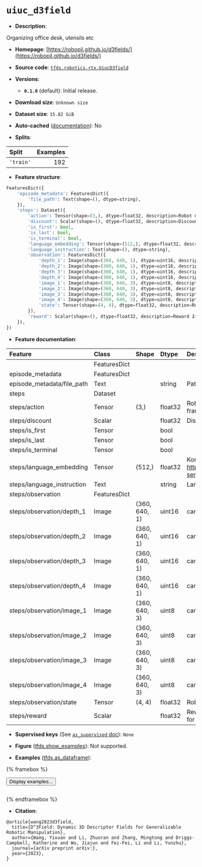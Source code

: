 <div itemscope itemtype="http://schema.org/Dataset">
  <div itemscope itemprop="includedInDataCatalog" itemtype="http://schema.org/DataCatalog">
    <meta itemprop="name" content="TensorFlow Datasets" />
  </div>
  <meta itemprop="name" content="uiuc_d3field" />
  <meta itemprop="description" content="Organizing office desk, utensils etc&#10;&#10;To use this dataset:&#10;&#10;```python&#10;import tensorflow_datasets as tfds&#10;&#10;ds = tfds.load(&#x27;uiuc_d3field&#x27;, split=&#x27;train&#x27;)&#10;for ex in ds.take(4):&#10;  print(ex)&#10;```&#10;&#10;See [the guide](https://www.tensorflow.org/datasets/overview) for more&#10;informations on [tensorflow_datasets](https://www.tensorflow.org/datasets).&#10;&#10;" />
  <meta itemprop="url" content="https://www.tensorflow.org/datasets/catalog/uiuc_d3field" />
  <meta itemprop="sameAs" content="https://robopil.github.io/d3fields/" />
  <meta itemprop="citation" content="@article{wang2023d3field,&#10;  title={D^3Field: Dynamic 3D Descriptor Fields for Generalizable Robotic Manipulation}, &#10;  author={Wang, Yixuan and Li, Zhuoran and Zhang, Mingtong and Driggs-Campbell, Katherine and Wu, Jiajun and Fei-Fei, Li and Li, Yunzhu},&#10;  journal={arXiv preprint arXiv:},&#10;  year={2023},&#10;}" />
</div>

# `uiuc_d3field`


*   **Description**:

Organizing office desk, utensils etc

*   **Homepage**:
    [https://robopil.github.io/d3fields/](https://robopil.github.io/d3fields/)

*   **Source code**:
    [`tfds.robotics.rtx.UiucD3field`](https://github.com/tensorflow/datasets/tree/master/tensorflow_datasets/robotics/rtx/rtx.py)

*   **Versions**:

    *   **`0.1.0`** (default): Initial release.

*   **Download size**: `Unknown size`

*   **Dataset size**: `15.82 GiB`

*   **Auto-cached**
    ([documentation](https://www.tensorflow.org/datasets/performances#auto-caching)):
    No

*   **Splits**:

Split     | Examples
:-------- | -------:
`'train'` | 192

*   **Feature structure**:

```python
FeaturesDict({
    'episode_metadata': FeaturesDict({
        'file_path': Text(shape=(), dtype=string),
    }),
    'steps': Dataset({
        'action': Tensor(shape=(3,), dtype=float32, description=Robot displacement from last frame),
        'discount': Scalar(shape=(), dtype=float32, description=Discount if provided, default to 1.),
        'is_first': bool,
        'is_last': bool,
        'is_terminal': bool,
        'language_embedding': Tensor(shape=(512,), dtype=float32, description=Kona language embedding. See https://tfhub.dev/google/universal-sentence-encoder-large/5),
        'language_instruction': Text(shape=(), dtype=string),
        'observation': FeaturesDict({
            'depth_1': Image(shape=(360, 640, 1), dtype=uint16, description=camera 1 depth observation.),
            'depth_2': Image(shape=(360, 640, 1), dtype=uint16, description=camera 2 depth observation.),
            'depth_3': Image(shape=(360, 640, 1), dtype=uint16, description=camera 3 depth observation.),
            'depth_4': Image(shape=(360, 640, 1), dtype=uint16, description=camera 4 depth observation.),
            'image_1': Image(shape=(360, 640, 3), dtype=uint8, description=camera 1 RGB observation.),
            'image_2': Image(shape=(360, 640, 3), dtype=uint8, description=camera 2 RGB observation.),
            'image_3': Image(shape=(360, 640, 3), dtype=uint8, description=camera 3 RGB observation.),
            'image_4': Image(shape=(360, 640, 3), dtype=uint8, description=camera 4 RGB observation.),
            'state': Tensor(shape=(4, 4), dtype=float32, description=Robot end-effector state),
        }),
        'reward': Scalar(shape=(), dtype=float32, description=Reward if provided, 1 on final step for demos.),
    }),
})
```

*   **Feature documentation**:

Feature                    | Class        | Shape         | Dtype   | Description
:------------------------- | :----------- | :------------ | :------ | :----------
                           | FeaturesDict |               |         |
episode_metadata           | FeaturesDict |               |         |
episode_metadata/file_path | Text         |               | string  | Path to the original data file.
steps                      | Dataset      |               |         |
steps/action               | Tensor       | (3,)          | float32 | Robot displacement from last frame
steps/discount             | Scalar       |               | float32 | Discount if provided, default to 1.
steps/is_first             | Tensor       |               | bool    |
steps/is_last              | Tensor       |               | bool    |
steps/is_terminal          | Tensor       |               | bool    |
steps/language_embedding   | Tensor       | (512,)        | float32 | Kona language embedding. See https://tfhub.dev/google/universal-sentence-encoder-large/5
steps/language_instruction | Text         |               | string  | Language Instruction.
steps/observation          | FeaturesDict |               |         |
steps/observation/depth_1  | Image        | (360, 640, 1) | uint16  | camera 1 depth observation.
steps/observation/depth_2  | Image        | (360, 640, 1) | uint16  | camera 2 depth observation.
steps/observation/depth_3  | Image        | (360, 640, 1) | uint16  | camera 3 depth observation.
steps/observation/depth_4  | Image        | (360, 640, 1) | uint16  | camera 4 depth observation.
steps/observation/image_1  | Image        | (360, 640, 3) | uint8   | camera 1 RGB observation.
steps/observation/image_2  | Image        | (360, 640, 3) | uint8   | camera 2 RGB observation.
steps/observation/image_3  | Image        | (360, 640, 3) | uint8   | camera 3 RGB observation.
steps/observation/image_4  | Image        | (360, 640, 3) | uint8   | camera 4 RGB observation.
steps/observation/state    | Tensor       | (4, 4)        | float32 | Robot end-effector state
steps/reward               | Scalar       |               | float32 | Reward if provided, 1 on final step for demos.

*   **Supervised keys** (See
    [`as_supervised` doc](https://www.tensorflow.org/datasets/api_docs/python/tfds/load#args)):
    `None`

*   **Figure**
    ([tfds.show_examples](https://www.tensorflow.org/datasets/api_docs/python/tfds/visualization/show_examples)):
    Not supported.

*   **Examples**
    ([tfds.as_dataframe](https://www.tensorflow.org/datasets/api_docs/python/tfds/as_dataframe)):

<!-- mdformat off(HTML should not be auto-formatted) -->

{% framebox %}

<button id="displaydataframe">Display examples...</button>
<div id="dataframecontent" style="overflow-x:auto"></div>
<script>
const url = "https://storage.googleapis.com/tfds-data/visualization/dataframe/uiuc_d3field-0.1.0.html";
const dataButton = document.getElementById('displaydataframe');
dataButton.addEventListener('click', async () => {
  // Disable the button after clicking (dataframe loaded only once).
  dataButton.disabled = true;

  const contentPane = document.getElementById('dataframecontent');
  try {
    const response = await fetch(url);
    // Error response codes don't throw an error, so force an error to show
    // the error message.
    if (!response.ok) throw Error(response.statusText);

    const data = await response.text();
    contentPane.innerHTML = data;
  } catch (e) {
    contentPane.innerHTML =
        'Error loading examples. If the error persist, please open '
        + 'a new issue.';
  }
});
</script>

{% endframebox %}

<!-- mdformat on -->

*   **Citation**:

```
@article{wang2023d3field,
  title={D^3Field: Dynamic 3D Descriptor Fields for Generalizable Robotic Manipulation},
  author={Wang, Yixuan and Li, Zhuoran and Zhang, Mingtong and Driggs-Campbell, Katherine and Wu, Jiajun and Fei-Fei, Li and Li, Yunzhu},
  journal={arXiv preprint arXiv:},
  year={2023},
}
```

